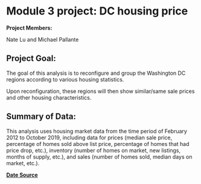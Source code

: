 # Module 3 project: DC housing price

**Project Members:** 

Nate Lu and Michael Pallante

## Project Goal:

The goal of this analysis is to reconfigure and group the Washington DC regions according to various housing statistics.

Upon reconfiguration, these regions will then show similar/same sale prices and other housing characteristics.

## Summary of Data:

This analysis uses housing market data from the time period of February 2012 to October 2019, including data for prices (median sale price, percentage of homes sold above list price, percentage of homes that had price drop, etc.), inventory (number of homes on market, new listings, months of supply, etc.), and sales (number of homes sold, median days on market, etc.).

**[Date Source](https://www.redfin.com/blog/data-center)**
